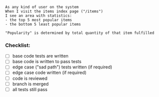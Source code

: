 ```
As any kind of user on the system
When I visit the items index page ("/items")
I see an area with statistics:
- the top 5 most popular items
- the bottom 5 least popular items

"Popularity" is determined by total quantity of that item fulfilled
```

### Checklist:

- [ ] base code tests are written
- [ ] base code is written to pass tests
- [ ] edge case ("sad path") tests written (if required)
- [ ] edge case code written (if required)
- [ ] code is reviewed
- [ ] branch is merged
- [ ] all tests still pass
